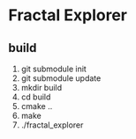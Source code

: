 # Fractal Explorer

## build
1. git submodule init
2. git submodule update
3. mkdir build
4. cd build
5. cmake ..
6. make
9. ./fractal_explorer

